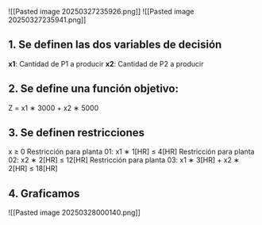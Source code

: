 ![[Pasted image 20250327235926.png]]
![[Pasted image 20250327235941.png]]
 
 ##  1. Se definen las dos variables de decisión
  **x1**: Cantidad de P1 a producir
**x2**: Cantidad de P2 a producir
## 2. Se define una función objetivo:
Z = x1 ∗ 3000 + x2 ∗ 5000
## 3. Se definen restricciones
x ≥ 0
Restricción para planta 01: x1 ∗ 1[HR] ≤ 4[HR]
Restricción para planta 02: x2 ∗ 2[HR] ≤ 12[HR]
Restricción para planta 03: x1 ∗ 3[HR] + x2 ∗ 2[HR] ≤ 18[HR]
## 4. Graficamos
![[Pasted image 20250328000140.png]]